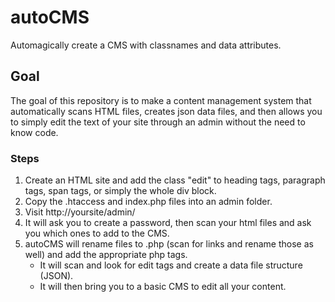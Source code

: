 # autoCMS
Automagically create a CMS with classnames and data attributes.

## Goal
The goal of this repository is to make a content management system that automatically scans HTML files, creates json data files, and then allows you to simply edit the text of your site through an admin without the need to know code.

### Steps
1. Create an HTML site and add the class "edit" to heading tags, paragraph tags, span tags, or simply the whole div block.
2. Copy the .htaccess and index.php files into an admin folder.
3. Visit http://yoursite/admin/
4. It will ask you to create a password, then scan your html files and ask you which ones to add to the CMS.
5. autoCMS will rename files to .php (scan for links and rename those as well) and add the appropriate php tags.
    * It will scan and look for edit tags and create a data file structure (JSON).
    * It will then bring you to a basic CMS to edit all your content.